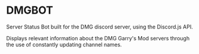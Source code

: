 # DMGBOT

Server Status Bot built for the DMG discord server, using the Discord.js API. 

Displays relevant information about the DMG Garry's Mod servers through the use of constantly updating channel names.
